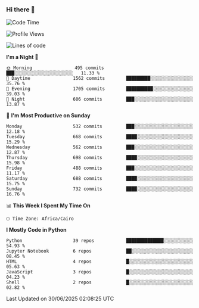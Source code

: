 ### Hi there 👋

<!--
**AMR-KELEG/AMR-KELEG** is a ✨ _special_ ✨ repository because its `README.md` (this file) appears on your GitHub profile.

Here are some ideas to get you started:

- 🔭 I’m currently working on ...
- 🌱 I’m currently learning ...
- 👯 I’m looking to collaborate on ...
- 🤔 I’m looking for help with ...
- 💬 Ask me about ...
- 📫 How to reach me: ...
- 😄 Pronouns: ...
- ⚡ Fun fact: ...
-->

<!--START_SECTION:waka-->
![Code Time](http://img.shields.io/badge/Code%20Time-0%20secs-blue)

![Profile Views](http://img.shields.io/badge/Profile%20Views-0-blue)

![Lines of code](https://img.shields.io/badge/From%20Hello%20World%20I%27ve%20Written-25.7%20million%20lines%20of%20code-blue)

**I'm a Night 🦉** 

```text
🌞 Morning                495 commits         ███░░░░░░░░░░░░░░░░░░░░░░   11.33 % 
🌆 Daytime                1562 commits        █████████░░░░░░░░░░░░░░░░   35.76 % 
🌃 Evening                1705 commits        ██████████░░░░░░░░░░░░░░░   39.03 % 
🌙 Night                  606 commits         ███░░░░░░░░░░░░░░░░░░░░░░   13.87 % 
```
📅 **I'm Most Productive on Sunday** 

```text
Monday                   532 commits         ███░░░░░░░░░░░░░░░░░░░░░░   12.18 % 
Tuesday                  668 commits         ████░░░░░░░░░░░░░░░░░░░░░   15.29 % 
Wednesday                562 commits         ███░░░░░░░░░░░░░░░░░░░░░░   12.87 % 
Thursday                 698 commits         ████░░░░░░░░░░░░░░░░░░░░░   15.98 % 
Friday                   488 commits         ███░░░░░░░░░░░░░░░░░░░░░░   11.17 % 
Saturday                 688 commits         ████░░░░░░░░░░░░░░░░░░░░░   15.75 % 
Sunday                   732 commits         ████░░░░░░░░░░░░░░░░░░░░░   16.76 % 
```


📊 **This Week I Spent My Time On** 

```text
🕑︎ Time Zone: Africa/Cairo
```

**I Mostly Code in Python** 

```text
Python                   39 repos            ██████████████░░░░░░░░░░░   54.93 % 
Jupyter Notebook         6 repos             ██░░░░░░░░░░░░░░░░░░░░░░░   08.45 % 
HTML                     4 repos             █░░░░░░░░░░░░░░░░░░░░░░░░   05.63 % 
JavaScript               3 repos             █░░░░░░░░░░░░░░░░░░░░░░░░   04.23 % 
Shell                    2 repos             █░░░░░░░░░░░░░░░░░░░░░░░░   02.82 % 
```




 Last Updated on 30/06/2025 02:08:25 UTC
<!--END_SECTION:waka-->
